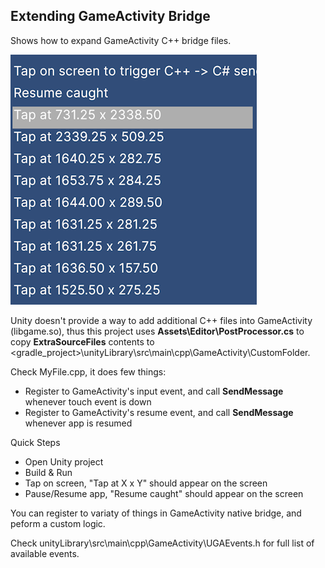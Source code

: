 ## Extending GameActivity Bridge

Shows how to expand GameActivity C++ bridge files.

![](Docs/img/gameactivity_bridge.png)

Unity doesn't provide a way to add additional C++ files into GameActivity (libgame.so), thus this project uses 
**Assets\Editor\PostProcessor.cs** to copy **ExtraSourceFiles** contents to <gradle_project>\unityLibrary\src\main\cpp\GameActivity\CustomFolder\.

Check MyFile.cpp, it does few things:
* Register to GameActivity's input event, and call **SendMessage** whenever touch event is down
* Register to GameActivity's resume event, and call **SendMessage** whenever app is resumed

Quick Steps
* Open Unity project
* Build & Run
* Tap on screen, "Tap at X x Y" should appear on the screen
* Pause/Resume app, "Resume caught" should appear on the screen

You can register to variaty of things in GameActivity native bridge, and peform a custom logic.

Check unityLibrary\src\main\cpp\GameActivity\UGAEvents.h for full list of available events.